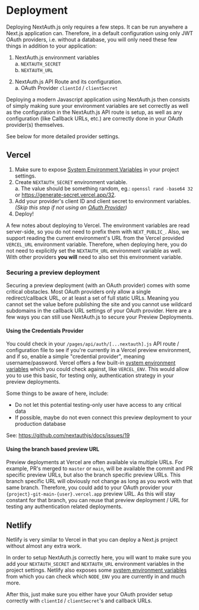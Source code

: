 # Deployment

Deploying NextAuth.js only requires a few steps. It can be run anywhere a Next.js application can. Therefore, in a default configuration using only JWT OAuth providers, i.e. without a database, you will only need these few things in addition to your application:

1. NextAuth.js environment variables  
   a. `NEXTAUTH_SECRET`  
   b. `NEXTAUTH_URL`

2. NextAuth.js API Route and its configuration.  
   a. OAuth Provider `clientId` / `clientSecret`

Deploying a modern Javascript application using NextAuth.js then consists of simply making sure your environment variables are set correctly as well as the configuration in the NextAuth.js API route is setup, as well as any configuration (like Callback URLs, etc.) are correctly done in your OAuth provider(s) themselves.

See below for more detailed provider settings.

## Vercel

1. Make sure to expose [System Environment Variables](https://vercel.com/docs/concepts/projects/environment-variables#system-environment-variables) in your project settings.
2. Create `NEXTAUTH_SECRET` environment variable.  
   a. The value should be something random, eg.: `openssl rand -base64 32` or https://generate-secret.vercel.app/32.
3. Add your provider's client ID and client secret to environment variables. _(Skip this step if not using an [OAuth Provider](/configuration/providers/oauth))_
4. Deploy!

A few notes about deploying to Vercel. The environment variables are read server-side, so you do not need to prefix them with `NEXT_PUBLIC_`. Also, we support reading the current environment's URL from the Vercel provided `VERCEL_URL` environment variable. Therefore, when deploying here, you do not need to explicitly set the `NEXTAUTH_URL` environment variable as well. With other providers **you will** need to also set this environment variable.

### Securing a preview deployment

Securing a preview deployment (with an OAuth provider) comes with some critical obstacles. Most OAuth providers only allow a single redirect/callback URL, or at least a set of full static URLs. Meaning you cannot set the value before publishing the site and you cannot use wildcard subdomains in the callback URL settings of your OAuth provider. Here are a few ways you can still use NextAuth.js to secure your Preview Deployments.

#### Using the Credentials Provider

You could check in your `/pages/api/auth/[...nextauth].js` API route / configuration file to see if you're currently in a Vercel preview environment, and if so, enable a simple "credential provider", meaning username/password. Vercel offers a few built-in [system environment variables](https://vercel.com/docs/concepts/projects/environment-variables#system-environment-variables) which you could check against, like `VERCEL_ENV`. This would allow you to use this basic, for testing only, authentication strategy in your preview deployments.

Some things to be aware of here, include:

- Do not let this potential testing-only user have access to any critical data
- If possible, maybe do not even connect this preview deployment to your production database

See: https://github.com/nextauthjs/docs/issues/19

#### Using the branch based preview URL

Preview deployments at Vercel are often available via multiple URLs. For example, PR's merged to `master` or `main`, will be available the commit and PR specific preview URLs, but also the branch specific preview URLs. This branch specific URL will obviously not change as long as you work with that same branch. Therefore, you could add to your OAuth provider your `{project}-git-main-{user}.vercel.app` preview URL. As this will stay constant for that branch, you can reuse that preview deployment / URL for testing any authentication related deployments.

## Netlify

Netlify is very similar to Vercel in that you can deploy a Next.js project without almost any extra work.

In order to setup NextAuth.js correctly here, you will want to make sure you add your `NEXTAUTH_SECRET` and `NEXTAUTH_URL` environment variables in the project settings. Netlify also exposes some [system environment variables](https://docs.netlify.com/configure-builds/environment-variables/) from which you can check which `NODE_ENV` you are currently in and much more.

After this, just make sure you either have your OAuth provider setup correctly with `clientId` / `clientSecret`'s and callback URLs.
